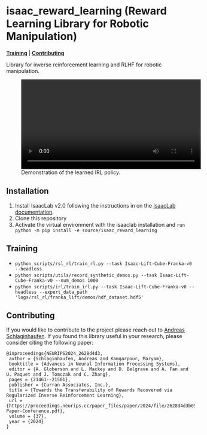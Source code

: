 # isaac_reward_learning (Reward Learning Library for Robotic Manipulation)
[**Training**](#training)
| [**Contributing**](#contributing)

Library for inverse reinforcement learning and RLHF for robotic manipulation.

<figure>
  <video controls loop width="480">
    <source src="assets/irl_policy.mp4" type="video/mp4">
    Your browser does not support the video tag.
  </video>
  <figcaption>Demonstration of the learned IRL policy.</figcaption>
</figure>

## Installation
1. Install IsaacLab v2.0 following the instructions in on the [IsaacLab documentation](https://isaac-sim.github.io/IsaacLab/v2.0.2/source/setup/installation/index.html).
2. Clone this repository
3. Activate the virtual environment with the isaaclab installation and `run python -m pip install -e source/isaac_reward_learning`

## Training
- `python scripts/rsl_rl/train_rl.py --task Isaac-Lift-Cube-Franka-v0 --headless`
- `python scripts/utils/record_synthetic_demos.py --task Isaac-Lift-Cube-Franka-v0 --num_demos 1000`
- `python scripts/irl/train_irl.py --task Isaac-Lift-Cube-Franka-v0 --headless --expert_data_path 'logs/rsl_rl/franka_lift/demos/hdf_dataset.hdf5'`

## Contributing
If you would like to contribute to the project please reach out to [Andreas Schlaginhaufen](mailto:andreas.schlaginhaufen@epfl.ch?subject=[isaac_reward_learning]%20Contribution%20to%20isaac_reward_learning). If you found this library useful in your research, please consider citing the following paper:
```
@inproceedings{NEURIPS2024_2628d4d3,
 author = {Schlaginhaufen, Andreas and Kamgarpour, Maryam},
 booktitle = {Advances in Neural Information Processing Systems},
 editor = {A. Globerson and L. Mackey and D. Belgrave and A. Fan and U. Paquet and J. Tomczak and C. Zhang},
 pages = {21461--21501},
 publisher = {Curran Associates, Inc.},
 title = {Towards the Transferability of Rewards Recovered via Regularized Inverse Reinforcement Learning},
 url = {https://proceedings.neurips.cc/paper_files/paper/2024/file/2628d4d3b054c2d7ad33ab03435204f4-Paper-Conference.pdf},
 volume = {37},
 year = {2024}
}
```